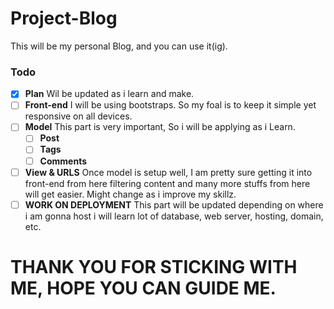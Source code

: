 # Project-Blog

<p>This will be my personal Blog, and you can use it(ig).</p> 

### Todo
- [x] **Plan** Wil be updated as i learn and make.
- [ ] **Front-end** I will be using bootstraps. So my foal is to keep it simple yet responsive on all devices. 
- [ ] **Model** This part is very important, So i will be applying as i Learn.
    - [ ] **Post** 
    - [ ] **Tags**
    - [ ] **Comments**
- [ ] **View & URLS** Once model is setup well, I am pretty sure getting it into front-end from here filtering content and many more stuffs from here will get easier. Might change as i improve my skillz.
- [ ] **WORK ON DEPLOYMENT** This part will be updated depending on where i am gonna host i will learn lot of database, web server, hosting, domain, etc.

THANK YOU FOR STICKING WITH ME, HOPE YOU CAN GUIDE ME.
=======================================================